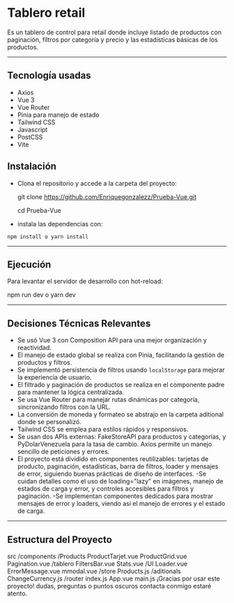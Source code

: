 # Tablero retail

Es un tablero de control para retail donde incluye listado de productos con paginación, filtros por categoría y precio y las estadísticas básicas
de los productos.

---

## Tecnología usadas

- Axios
- Vue 3
- Vue Router
- Pinia para manejo de estado
- Tailwind CSS 
- Javascript
- PostCSS
- Vite
  
## Instalación

  * Clona el repositorio y accede a la carpeta del proyecto:

    git clone https://github.com/Enriquegonzalezz/Prueba-Vue.git

    cd Prueba-Vue

   * instala las dependencias con:

    npm install o yarn install


---

## Ejecución

Para levantar el servidor de desarrollo con hot-reload:

   npm run dev o yarn dev

---

## Decisiones Técnicas Relevantes

- Se usó Vue 3 con Composition API para una mejor organización y reactividad.
- El manejo de estado global se realiza con Pinia, facilitando la gestión de productos y filtros.
- Se implementó persistencia de filtros usando `localStorage` para mejorar la experiencia de usuario.
- El filtrado y paginación de productos se realiza en el componente padre para mantener la lógica centralizada.
- Se usa Vue Router para manejar rutas dinámicas por categoría, sincronizando filtros con la URL.
- La conversión de moneda y formateo se abstrajo en la carpeta aditional donde se personalizó.
- Tailwind CSS se emplea para estilos rápidos y responsivos.
- Se usan dos APIs externas: FakeStoreAPI para productos y categorías, y PyDolarVenezuela para la tasa de cambio. Axios permite un manejo sencillo de peticiones y errores.
- El proyecto está dividido en componentes reutilizables: tarjetas de producto, paginación, estadísticas, barra de filtros, loader y mensajes de error, siguiendo buenas prácticas de diseño de interfaces.
-Se cuidan detalles como el uso de loading="lazy" en imágenes, manejo de estados de carga y error, y controles accesibles para filtros y paginación.
-Se implementan componentes dedicados para mostrar mensajes de error y loaders, viendo así el manejo de errores y el estado de carga.

---

## Estructura del Proyecto

src
/components
/Products
ProductTarjet.vue
ProductGrid.vue
Pagination.vue
/tablero
FiltersBar.vue
Stats.vue
/UI
Loader.vue
ErrorMessage.vue
mmodal.vue
/store
Products.js
/aditionals
ChangeCurrency.js
/router
index.js
App.vue
main.js
    ¡Gracias por usar este proyecto! dudas, preguntas o puntos oscuros contacta conmigo estaré atento.
